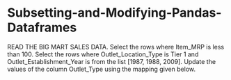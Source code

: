 # Subsetting-and-Modifying-Pandas-Dataframes
READ THE BIG MART SALES DATA. Select the rows where Item_MRP is less than 100. Select the rows where Outlet_Location_Type is Tier 1 and Outlet_Establishment_Year is from the list [1987, 1988, 2009]. Update the values of the column Outlet_Type using the mapping given below.

